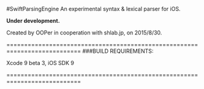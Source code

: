 #SwiftParsingEngine
An experimental syntax & lexical parser for iOS.

**Under development.**

Created by OOPer in cooperation with shlab.jp, on 2015/8/30.

===========================================================================
###BUILD REQUIREMENTS:

Xcode 9 beta 3, iOS SDK 9

===========================================================================
